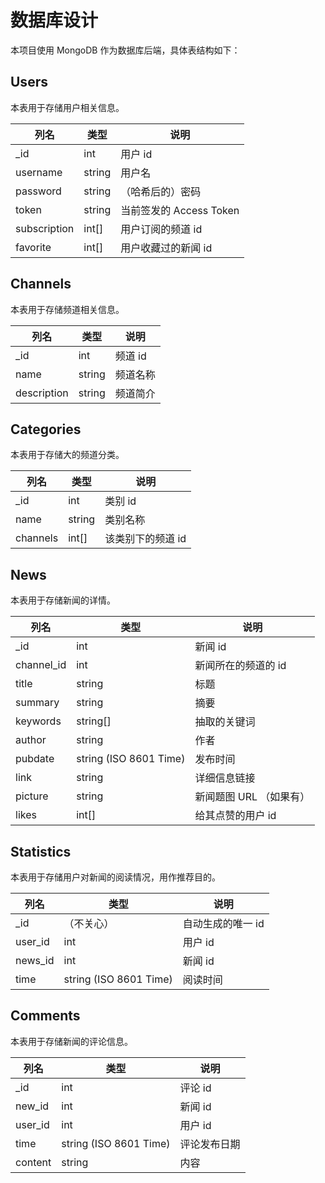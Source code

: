 # 数据库设计

本项目使用 MongoDB 作为数据库后端，具体表结构如下：

## Users

本表用于存储用户相关信息。

| 列名         | 类型   | 说明                    |
| ------------ | ------ | ----------------------- |
| _id          | int    | 用户 id                 |
| username     | string | 用户名                  |
| password     | string | （哈希后的）密码        |
| token        | string | 当前签发的 Access Token |
| subscription | int[]  | 用户订阅的频道 id       |
| favorite     | int[]  | 用户收藏过的新闻 id     |

## Channels

本表用于存储频道相关信息。

| 列名        | 类型   | 说明     |
| ----------- | ------ | -------- |
| _id         | int    | 频道 id  |
| name        | string | 频道名称 |
| description | string | 频道简介 |

## Categories

本表用于存储大的频道分类。

| 列名     | 类型   | 说明              |
| -------- | ------ | ----------------- |
| _id      | int    | 类别 id           |
| name     | string | 类别名称          |
| channels | int[]  | 该类别下的频道 id |

## News

本表用于存储新闻的详情。

| 列名       | 类型                   | 说明                    |
| ---------- | ---------------------- | ----------------------- |
| _id        | int                    | 新闻 id                 |
| channel_id | int                    | 新闻所在的频道的 id     |
| title      | string                 | 标题                    |
| summary    | string                 | 摘要                    |
| keywords   | string[]               | 抽取的关键词            |
| author     | string                 | 作者                    |
| pubdate    | string (ISO 8601 Time) | 发布时间                |
| link       | string                 | 详细信息链接            |
| picture    | string                 | 新闻题图 URL （如果有） |
| likes      | int[]                  | 给其点赞的用户 id       |

## Statistics

本表用于存储用户对新闻的阅读情况，用作推荐目的。

| 列名    | 类型                   | 说明              |
| ------- | ---------------------- | ----------------- |
| _id     | （不关心）             | 自动生成的唯一 id |
| user_id | int                    | 用户 id           |
| news_id | int                    | 新闻 id           |
| time    | string (ISO 8601 Time) | 阅读时间          |

## Comments

本表用于存储新闻的评论信息。

| 列名    | 类型                   | 说明         |
| ------- | ---------------------- | ------------ |
| _id     | int                    | 评论 id      |
| new_id  | int                    | 新闻 id      |
| user_id | int                    | 用户 id      |
| time    | string (ISO 8601 Time) | 评论发布日期 |
| content | string                 | 内容         |